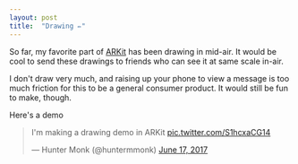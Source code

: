 ```yaml
---
layout: post
title:  "Drawing ✏️"
---
```


So far, my favorite part of [ARKit](https://developer.apple.com/arkit/) has been drawing in mid-air. It would be cool to send these drawings to friends who can see it at same scale in-air.

I don't draw very much, and raising up your phone to view a message is too much friction for this to be a general consumer product. It would still be fun to make, though.

Here's a demo

<blockquote class="twitter-video" data-lang="en"><p lang="en" dir="ltr">I&#39;m making a drawing demo in ARKit <a href="https://t.co/S1hcxaCG14">pic.twitter.com/S1hcxaCG14</a></p>&mdash; Hunter Monk (@huntermmonk) <a href="https://twitter.com/huntermmonk/status/876090349172785152">June 17, 2017</a></blockquote> <script async src="//platform.twitter.com/widgets.js" charset="utf-8"></script>

